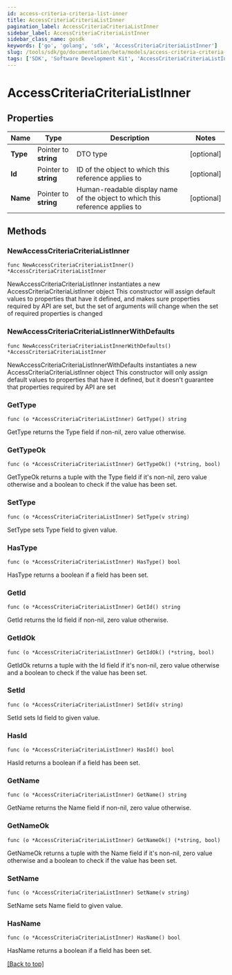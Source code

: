 ```yaml
---
id: access-criteria-criteria-list-inner
title: AccessCriteriaCriteriaListInner
pagination_label: AccessCriteriaCriteriaListInner
sidebar_label: AccessCriteriaCriteriaListInner
sidebar_class_name: gosdk
keywords: ['go', 'golang', 'sdk', 'AccessCriteriaCriteriaListInner'] 
slug: /tools/sdk/go/documentation/beta/models/access-criteria-criteria-list-inner
tags: ['SDK', 'Software Development Kit', 'AccessCriteriaCriteriaListInner']
---
```


# AccessCriteriaCriteriaListInner

## Properties

Name | Type | Description | Notes
------------ | ------------- | ------------- | -------------
**Type** | Pointer to **string** | DTO type | [optional] 
**Id** | Pointer to **string** | ID of the object to which this reference applies to | [optional] 
**Name** | Pointer to **string** | Human-readable display name of the object to which this reference applies to | [optional] 

## Methods

### NewAccessCriteriaCriteriaListInner

`func NewAccessCriteriaCriteriaListInner() *AccessCriteriaCriteriaListInner`

NewAccessCriteriaCriteriaListInner instantiates a new AccessCriteriaCriteriaListInner object
This constructor will assign default values to properties that have it defined,
and makes sure properties required by API are set, but the set of arguments
will change when the set of required properties is changed

### NewAccessCriteriaCriteriaListInnerWithDefaults

`func NewAccessCriteriaCriteriaListInnerWithDefaults() *AccessCriteriaCriteriaListInner`

NewAccessCriteriaCriteriaListInnerWithDefaults instantiates a new AccessCriteriaCriteriaListInner object
This constructor will only assign default values to properties that have it defined,
but it doesn't guarantee that properties required by API are set

### GetType

`func (o *AccessCriteriaCriteriaListInner) GetType() string`

GetType returns the Type field if non-nil, zero value otherwise.

### GetTypeOk

`func (o *AccessCriteriaCriteriaListInner) GetTypeOk() (*string, bool)`

GetTypeOk returns a tuple with the Type field if it's non-nil, zero value otherwise
and a boolean to check if the value has been set.

### SetType

`func (o *AccessCriteriaCriteriaListInner) SetType(v string)`

SetType sets Type field to given value.

### HasType

`func (o *AccessCriteriaCriteriaListInner) HasType() bool`

HasType returns a boolean if a field has been set.

### GetId

`func (o *AccessCriteriaCriteriaListInner) GetId() string`

GetId returns the Id field if non-nil, zero value otherwise.

### GetIdOk

`func (o *AccessCriteriaCriteriaListInner) GetIdOk() (*string, bool)`

GetIdOk returns a tuple with the Id field if it's non-nil, zero value otherwise
and a boolean to check if the value has been set.

### SetId

`func (o *AccessCriteriaCriteriaListInner) SetId(v string)`

SetId sets Id field to given value.

### HasId

`func (o *AccessCriteriaCriteriaListInner) HasId() bool`

HasId returns a boolean if a field has been set.

### GetName

`func (o *AccessCriteriaCriteriaListInner) GetName() string`

GetName returns the Name field if non-nil, zero value otherwise.

### GetNameOk

`func (o *AccessCriteriaCriteriaListInner) GetNameOk() (*string, bool)`

GetNameOk returns a tuple with the Name field if it's non-nil, zero value otherwise
and a boolean to check if the value has been set.

### SetName

`func (o *AccessCriteriaCriteriaListInner) SetName(v string)`

SetName sets Name field to given value.

### HasName

`func (o *AccessCriteriaCriteriaListInner) HasName() bool`

HasName returns a boolean if a field has been set.


[[Back to top]](#) 


